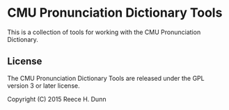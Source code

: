 # CMU Pronunciation Dictionary Tools

This is a collection of tools for working with the CMU Pronunciation
Dictionary.

## License

The CMU Pronunciation Dictionary Tools are released under the GPL version 3 or
later license.

Copyright (C) 2015 Reece H. Dunn
